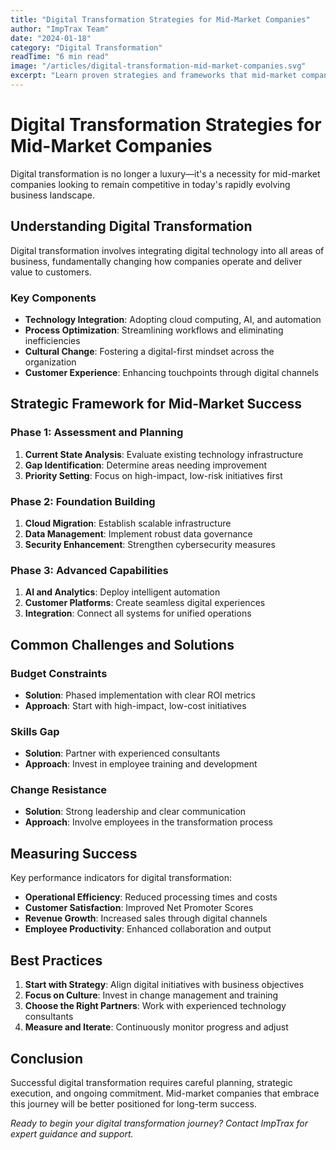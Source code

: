```yaml
---
title: "Digital Transformation Strategies for Mid-Market Companies"
author: "ImpTrax Team"
date: "2024-01-18"
category: "Digital Transformation"
readTime: "6 min read"
image: "/articles/digital-transformation-mid-market-companies.svg"
excerpt: "Learn proven strategies and frameworks that mid-market companies can use to successfully navigate their digital transformation journey."
---
```


# Digital Transformation Strategies for Mid-Market Companies

Digital transformation is no longer a luxury—it's a necessity for mid-market companies looking to remain competitive in today's rapidly evolving business landscape.

## Understanding Digital Transformation

Digital transformation involves integrating digital technology into all areas of business, fundamentally changing how companies operate and deliver value to customers.

### Key Components
- **Technology Integration**: Adopting cloud computing, AI, and automation
- **Process Optimization**: Streamlining workflows and eliminating inefficiencies
- **Cultural Change**: Fostering a digital-first mindset across the organization
- **Customer Experience**: Enhancing touchpoints through digital channels

## Strategic Framework for Mid-Market Success

### Phase 1: Assessment and Planning
1. **Current State Analysis**: Evaluate existing technology infrastructure
2. **Gap Identification**: Determine areas needing improvement
3. **Priority Setting**: Focus on high-impact, low-risk initiatives first

### Phase 2: Foundation Building
1. **Cloud Migration**: Establish scalable infrastructure
2. **Data Management**: Implement robust data governance
3. **Security Enhancement**: Strengthen cybersecurity measures

### Phase 3: Advanced Capabilities
1. **AI and Analytics**: Deploy intelligent automation
2. **Customer Platforms**: Create seamless digital experiences
3. **Integration**: Connect all systems for unified operations

## Common Challenges and Solutions

### Budget Constraints
- **Solution**: Phased implementation with clear ROI metrics
- **Approach**: Start with high-impact, low-cost initiatives

### Skills Gap
- **Solution**: Partner with experienced consultants
- **Approach**: Invest in employee training and development

### Change Resistance
- **Solution**: Strong leadership and clear communication
- **Approach**: Involve employees in the transformation process

## Measuring Success

Key performance indicators for digital transformation:

- **Operational Efficiency**: Reduced processing times and costs
- **Customer Satisfaction**: Improved Net Promoter Scores
- **Revenue Growth**: Increased sales through digital channels
- **Employee Productivity**: Enhanced collaboration and output

## Best Practices

1. **Start with Strategy**: Align digital initiatives with business objectives
2. **Focus on Culture**: Invest in change management and training
3. **Choose the Right Partners**: Work with experienced technology consultants
4. **Measure and Iterate**: Continuously monitor progress and adjust

## Conclusion

Successful digital transformation requires careful planning, strategic execution, and ongoing commitment. Mid-market companies that embrace this journey will be better positioned for long-term success.

*Ready to begin your digital transformation journey? Contact ImpTrax for expert guidance and support.*